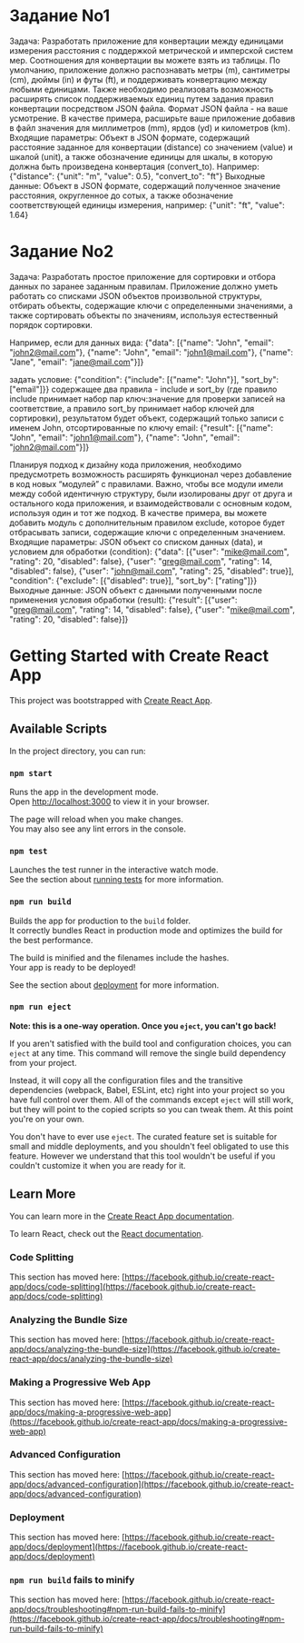 # Задание No1

Задача:
Разработать приложение для конвертации между единицами измерения расстояния с
поддержкой метрической и имперской систем мер. Соотношения для конвертации вы
можете взять из таблицы. По умолчанию, приложение должно распознавать метры (m),
сантиметры (cm), дюймы (in) и футы (ft), и поддерживать конвертацию между любыми
единицами.
Также необходимо реализовать возможность расширять список поддерживаемых единиц
путем задания правил конвертации посредством JSON файла. Формат JSON файла - на
ваше усмотрение. В качестве примера, расширьте ваше приложение добавив в файл
значения для миллиметров (mm), ярдов (yd) и километров (km).
Входящие параметры:
Объект в JSON формате, содержащий расстояние заданное для конвертации (distance) со
значением (value) и шкалой (unit), a также обозначение единицы для шкалы, в которую
должна быть произведена конвертация (convert_to). Например:
{"distance": {"unit": "m", "value": 0.5}, "convert_to": "ft"}
Выходные данные:
Объект в JSON формате, содержащий полученное значение расстояния, округленное до
сотых, а также обозначение соответствующей единицы измерения, например:
{"unit": "ft", "value": 1.64}

# Задание No2

Задача:
Разработать простое приложение для сортировки и отбора данных по заранее заданным
правилам. Приложение должно уметь работать со списками JSON объектов произвольной
структуры, отбирать объекты, содержащие ключи с определенными значениями, а также
сортировать объекты по значениям, используя естественный порядок сортировки.

Например, если для данных вида:
{"data": [{"name": "John", "email": "john2@mail.com"},
{"name": "John", "email": "john1@mail.com"},
{"name": "Jane", "email": "jane@mail.com"}]}

задать условие:
{"condition": {"include": [{"name": "John"}], "sort_by": ["email"]}}
содержащее два правила - include и sort_by (где правило include принимает набор пар
ключ:значение для проверки записей на соответствие, а правило sort_by принимает набор
ключей для сортировки), результатом будет объект, содержащий только записи с именем
John, отсортированные по ключу email:
{"result": [{"name": "John", "email": "john1@mail.com"},
{"name": "John", "email": "john2@mail.com"}]}

Планируя подход к дизайну кода приложения, необходимо предусмотреть возможность
расширять функционал через добавление в код новых “модулей” с правилами. Важно,
чтобы все модули имели между собой идентичную структуру, были изолированы друг от
друга и остального кода приложения, и взаимодействовали с основным кодом, используя
один и тот же подход. В качестве примера, вы можете добавить модуль с дополнительным
правилом exclude, которое будет отбрасывать записи, содержащие ключи с определенным
значением.
Входящие параметры:
JSON объект со списком данных (data), и условием для обработки (condition):
{"data": [{"user": "mike@mail.com", "rating": 20, "disabled": false},
{"user": "greg@mail.com", "rating": 14, "disabled": false},
{"user": "john@mail.com", "rating": 25, "disabled": true}],
"condition": {"exclude": [{"disabled": true}], "sort_by": ["rating"]}}
Выходные данные:
JSON объект с данными полученными после применения условия обработки (result):
{"result": [{"user": "greg@mail.com", "rating": 14, "disabled": false},
{"user": "mike@mail.com", "rating": 20, "disabled": false}]}

# Getting Started with Create React App

This project was bootstrapped with [Create React App](https://github.com/facebook/create-react-app).

## Available Scripts

In the project directory, you can run:

### `npm start`

Runs the app in the development mode.\
Open [http://localhost:3000](http://localhost:3000) to view it in your browser.

The page will reload when you make changes.\
You may also see any lint errors in the console.

### `npm test`

Launches the test runner in the interactive watch mode.\
See the section about [running tests](https://facebook.github.io/create-react-app/docs/running-tests) for more information.

### `npm run build`

Builds the app for production to the `build` folder.\
It correctly bundles React in production mode and optimizes the build for the best performance.

The build is minified and the filenames include the hashes.\
Your app is ready to be deployed!

See the section about [deployment](https://facebook.github.io/create-react-app/docs/deployment) for more information.

### `npm run eject`

**Note: this is a one-way operation. Once you `eject`, you can't go back!**

If you aren't satisfied with the build tool and configuration choices, you can `eject` at any time. This command will remove the single build dependency from your project.

Instead, it will copy all the configuration files and the transitive dependencies (webpack, Babel, ESLint, etc) right into your project so you have full control over them. All of the commands except `eject` will still work, but they will point to the copied scripts so you can tweak them. At this point you're on your own.

You don't have to ever use `eject`. The curated feature set is suitable for small and middle deployments, and you shouldn't feel obligated to use this feature. However we understand that this tool wouldn't be useful if you couldn't customize it when you are ready for it.

## Learn More

You can learn more in the [Create React App documentation](https://facebook.github.io/create-react-app/docs/getting-started).

To learn React, check out the [React documentation](https://reactjs.org/).

### Code Splitting

This section has moved here: [https://facebook.github.io/create-react-app/docs/code-splitting](https://facebook.github.io/create-react-app/docs/code-splitting)

### Analyzing the Bundle Size

This section has moved here: [https://facebook.github.io/create-react-app/docs/analyzing-the-bundle-size](https://facebook.github.io/create-react-app/docs/analyzing-the-bundle-size)

### Making a Progressive Web App

This section has moved here: [https://facebook.github.io/create-react-app/docs/making-a-progressive-web-app](https://facebook.github.io/create-react-app/docs/making-a-progressive-web-app)

### Advanced Configuration

This section has moved here: [https://facebook.github.io/create-react-app/docs/advanced-configuration](https://facebook.github.io/create-react-app/docs/advanced-configuration)

### Deployment

This section has moved here: [https://facebook.github.io/create-react-app/docs/deployment](https://facebook.github.io/create-react-app/docs/deployment)

### `npm run build` fails to minify

This section has moved here: [https://facebook.github.io/create-react-app/docs/troubleshooting#npm-run-build-fails-to-minify](https://facebook.github.io/create-react-app/docs/troubleshooting#npm-run-build-fails-to-minify)

